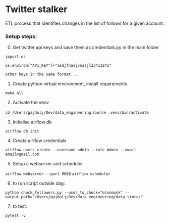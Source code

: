 # Twitter stalker
ETL process that identifies changes in the list of follows for a given account.

### Setup steps:
0. Get twitter api keys and save them as credentials.py in the main folder

`import os`

`os.environ["API_KEY"]="asdjfnasjvnasjl23413241"`

`other keys in the same format...`

1. Create python virtual environment, install requirements 

`make all`

2. Activate the venv 

`cd /Users/gajdulj/Dev/data_engineering`
`source .venv/bin/activate`

3. Initialise airflow db 

`airflow db init`

4. Create airflow credentials 

`airflow users create --username admin --role Admin --email email@gmail.com`

5. Setup a webserver and scheduler 

`airflow webserver --port 8080`
`airflow scheduler`

6. to run script outside dag: 

`python check_followers.py --user_to_check="elonmusk" --output_path="/Users/gajdulj/Dev/data_engineering/data_store/"`

7. to test: 

`pytest -v`